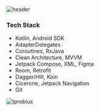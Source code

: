 ![header](https://capsule-render.vercel.app/api?type=Waving&height=300&section=header&text=Hi%20there!&desc=I'm%20Viktoriya.&fontSize=50&color=0:D84BB2,100:FFDD00&fontColor=ffffff)

### Tech Stack
- Kotlin, Android SDK
- AdapterDelegates
- Coroutines, RxJava
- Clean Architecture, MVVM
- Jetpack Compose, XML, Figma
- Room, Retrofit
- Dagger/Hilt, Koin
- Cicerone, Jetpack Navigation
- Git

<p><img src="https://github-readme-stats.vercel.app/api/top-langs/?username=tprobius&&hide_border=false&include_all_commits=false&count_private=false" alt="tprobius" /></p>


<!--
**tprobius/tprobius** is a ✨ _special_ ✨ repository because its `README.md` (this file) appears on your GitHub profile.

Here are some ideas to get you started:

- 🔭 I’m currently working on ...
- 🌱 I’m currently learning ...
- 👯 I’m looking to collaborate on ...
- 🤔 I’m looking for help with ...
- 💬 Ask me about ...
- 📫 How to reach me: ...
- 😄 Pronouns: ...
- ⚡ Fun fact: ...
-->
